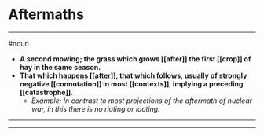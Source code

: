 # Aftermaths
---
#noun
- **A second mowing; the grass which grows [[after]] the first [[crop]] of hay in the same season.**
- **That which happens [[after]], that which follows, usually of strongly negative [[connotation]] in most [[contexts]], implying a preceding [[catastrophe]].**
	- _Example: In contrast to most projections of the aftermath of nuclear war, in this there is no rioting or looting._
---
---
